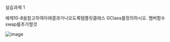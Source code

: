 실습과제 1

예제10-8을참고하여아래결과가나오도록템플릿클래스 GClass를정의하시오. 멤버함수swap를추가할것

![image](https://github.com/user-attachments/assets/6461d27d-ce6f-47b4-aca0-b29503ef4005)
